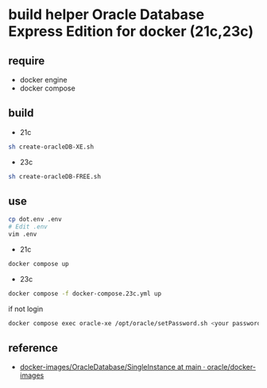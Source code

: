 # build helper Oracle Database Express Edition for docker (21c,23c)

## require

  - docker engine
  - docker compose

## build
- 21c
```sh
sh create-oracleDB-XE.sh
```

- 23c
```sh
sh create-oracleDB-FREE.sh
```

## use

```sh
cp dot.env .env
# Edit .env
vim .env
```
- 21c
```sh
docker compose up
```

- 23c
```sh
docker compose -f docker-compose.23c.yml up
```

if not login
```sh
docker compose exec oracle-xe /opt/oracle/setPassword.sh <your password>
```

## reference

  - [docker\-images/OracleDatabase/SingleInstance at main · oracle/docker\-images](https://github.com/oracle/docker-images/tree/main/OracleDatabase/SingleInstance#building-oracle-database-container-images)
